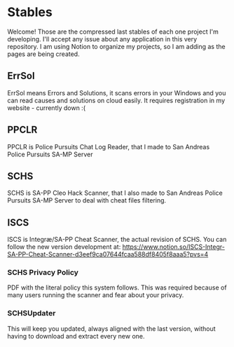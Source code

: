 # Stables

Welcome!
Those are the compressed last stables of each one project I'm developing. I'll accept any issue about any application in this very repository.
I am using Notion to organize my projects, so I am adding as the pages are being created.
## ErrSol
ErrSol means Errors and Solutions, it scans errors in your Windows and you can read causes and solutions on cloud easily. It requires registration in my website - currently down :(

## PPCLR
PPCLR is Police Pursuits Chat Log Reader, that I made to San Andreas Police Pursuits SA-MP Server

## SCHS
SCHS is SA-PP Cleo Hack Scanner, that I also made to San Andreas Police Pursuits SA-MP Server to deal with cheat files filtering.
## ISCS
ISCS is Integræ/SA-PP Cheat Scanner, the actual revision of SCHS.
You can follow the new version development at: https://www.notion.so/ISCS-Integr-SA-PP-Cheat-Scanner-d3eef9ca07644fcaa588df8405f8aaa5?pvs=4
### SCHS Privacy Policy
PDF with the literal policy this system follows. This was required because of many users running the scanner and fear about your privacy.
### SCHSUpdater
This will keep you updated, always aligned with the last version, without having to download and extract every new one.
